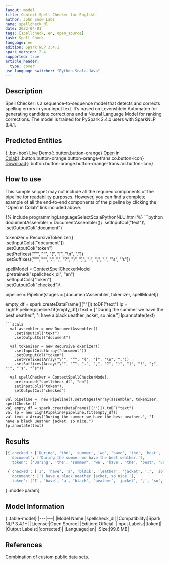 ```yaml
---
layout: model
title: Context Spell Checker for English
author: John Snow Labs
name: spellcheck_dl
date: 2022-04-01
tags: [spellcheck, en, open_source]
task: Spell Check
language: en
edition: Spark NLP 3.4.1
spark_version: 2.4
supported: true
article_header:
  type: cover
use_language_switcher: "Python-Scala-Java"
---
```


## Description

Spell Checker is a sequence-to-sequence model that detects and corrects spelling errors in your input text. It’s based on Levenshtein Automaton for generating candidate corrections and a Neural Language Model for ranking corrections. The model is trained for PySpark 2.4.x users with SparkNLP 3.4.1.

## Predicted Entities



{:.btn-box}
[Live Demo](https://demo.johnsnowlabs.com/healthcare/CONTEXTUAL_SPELL_CHECKER/){:.button.button-orange}
[Open in Colab](https://colab.research.google.com/github/JohnSnowLabs/spark-nlp-workshop/blob/master/tutorials/streamlit_notebooks/healthcare/CONTEXTUAL_SPELL_CHECKER.ipynb){:.button.button-orange.button-orange-trans.co.button-icon}
[Download](https://s3.amazonaws.com/auxdata.johnsnowlabs.com/public/models/spellcheck_dl_en_3.4.1_2.4_1648817790618.zip){:.button.button-orange.button-orange-trans.arr.button-icon}

## How to use

This sample snippet may not include all the required components of the pipeline for readability purposes. However, you can find a complete example of all the end-to-end components of the pipeline by clicking the "Open in Colab" link included above.




<div class="tabs-box" markdown="1">
{% include programmingLanguageSelectScalaPythonNLU.html %}
```python
documentAssembler = DocumentAssembler()\
  .setInputCol("text")\
  .setOutputCol("document")

tokenizer = RecursiveTokenizer()\
  .setInputCols(["document"])\
  .setOutputCol("token")\
  .setPrefixes(["\"", "“", "(", "[", "\n", "."]) \
  .setSuffixes(["\"", "”", ".", ",", "?", ")", "]", "!", ";", ":", "'s", "’s"])

spellModel = ContextSpellCheckerModel\
    .pretrained("spellcheck_dl", "en")\
    .setInputCols("token")\
    .setOutputCol("checked")\

pipeline = Pipeline(stages = [documentAssembler, tokenizer, spellModel])

empty_df = spark.createDataFrame([[""]]).toDF("text")
lp = LightPipeline(pipeline.fit(empty_df))
text = ["During the summer we have the best ueather.", "I have a black ueather jacket, so nice."]
lp.annotate(text)
```
```scala
  val assembler = new DocumentAssembler()
    .setInputCol("text")
    .setOutputCol("document")

  val tokenizer = new RecursiveTokenizer()
    .setInputCols(Array("document"))
    .setOutputCol("token")
    .setPrefixes(Array("\"", "“", "(", "[", "\n", "."))
    .setSuffixes(Array("\"", "”", ".", ",", "?", ")", "]", "!", ";", ":", "'s", "’s"))

  val spellChecker = ContextSpellCheckerModel.
    pretrained("spellcheck_dl", "en").
    setInputCols("token").
    setOutputCol("checked")

val pipeline =  new Pipeline().setStages(Array(assembler, tokenizer, spellChecker))
val empty_df = spark.createDataFrame([[""]]).toDF("text")
val lp = new LightPipeline(pipeline.fit(empty_df))
val text = Array("During the summer we have the best ueather.", "I have a black ueather jacket, so nice.")
lp.annotate(text)
```
</div>

## Results

```bash
[{'checked': ['During', 'the', 'summer', 'we', 'have', 'the', 'best', 'weather', '.'],
  'document': ['During the summer we have the best ueather.'],
  'token': ['During', 'the', 'summer', 'we', 'have', 'the', 'best', 'ueather', '.']},

 {'checked': ['I', 'have', 'a', 'black', 'leather', 'jacket', ',', 'so', 'nice',  '.'],
  'document': ['I have a black ueather jacket, so nice.'],
  'token': ['I', 'have', 'a', 'black', 'ueather', 'jacket', ',', 'so', 'nice', '.']}]
```

{:.model-param}
## Model Information

{:.table-model}
|---|---|
|Model Name:|spellcheck_dl|
|Compatibility:|Spark NLP 3.4.1+|
|License:|Open Source|
|Edition:|Official|
|Input Labels:|[token]|
|Output Labels:|[corrected]|
|Language:|en|
|Size:|99.6 MB|

## References

Combination of custom public data sets.